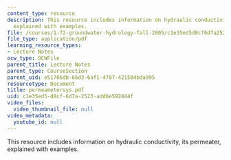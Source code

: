 ```yaml
---
content_type: resource
description: This resource includes information on hydraulic conductivity, its permeater,
  explained with examples.
file: /courses/1-72-groundwater-hydrology-fall-2005/c1e35ed5d8cf6d7a2523add6e592844f_permeametersys.pdf
file_type: application/pdf
learning_resource_types:
- Lecture Notes
ocw_type: OCWFile
parent_title: Lecture Notes
parent_type: CourseSection
parent_uid: e51706db-66d3-6af1-4707-421504bda995
resourcetype: Document
title: permeametersys.pdf
uid: c1e35ed5-d8cf-6d7a-2523-add6e592844f
video_files:
  video_thumbnail_file: null
video_metadata:
  youtube_id: null
---
```

This resource includes information on hydraulic conductivity, its permeater, explained with examples.

